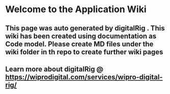 # Welcome to the Application Wiki
## This page was auto generated by digitalRig . This wiki has been created using documentation as Code model. Please create MD files under the wiki folder in th repo to create further wiki pages
## Learn more about digitalRig @ https://wiprodigital.com/services/wipro-digital-rig/

